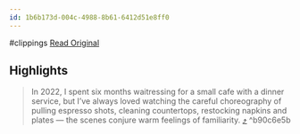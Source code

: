 ```yaml
---
id: 1b6b173d-004c-4988-8b61-6412d51e8ff0
---
```


#clippings
[Read Original](https://footnotesfromsam.substack.com/p/five-things-2-in-the-company-of-strangers?isFreemail=true&post_id=140917935&publication_id=25289&r=73ui&triggerShare=true)

## Highlights

> In 2022, I spent six months waitressing for a small cafe with a dinner service, but I’ve always loved watching the careful choreography of pulling espresso shots, cleaning countertops, restocking napkins and plates — the scenes conjure warm feelings of familiarity. [⤴️](https://omnivore.app/me/1-five-things-2-in-the-company-of-strangers-by-sam-cheh-18d530b6042#b90c6e5b-9d44-446c-a4d2-7d4b9f177733)  ^b90c6e5b

